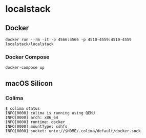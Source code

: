 # localstack

## Docker

```
docker run --rm -it -p 4566:4566 -p 4510-4559:4510-4559 localstack/localstack
```

### Docker Compose

```
docker-compose up
```


## macOS Silicon

### Colima

```
$ colima status
INFO[0000] colima is running using QEMU
INFO[0000] arch: x86_64
INFO[0000] runtime: docker
INFO[0000] mountType: sshfs
INFO[0000] socket: unix://$HOME/.colima/default/docker.sock
```
